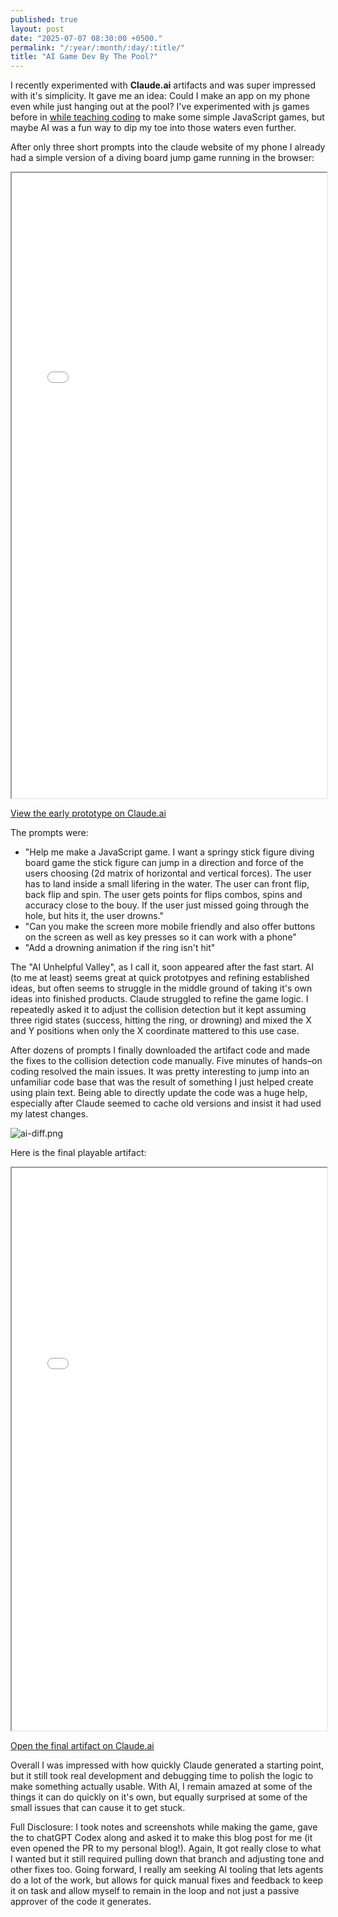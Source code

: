 ```yaml
---
published: true
layout: post
date: "2025-07-07 08:30:00 +0500."
permalink: "/:year/:month/:day/:title/"
title: "AI Game Dev By The Pool?"
---
```


I recently experimented with **Claude.ai** artifacts and was super impressed with it's simplicity. It gave me an idea: Could I make
an app on my phone even while just hanging out at the pool? I've experimented with js games
before in [while teaching coding](/2016/08/29/teaching-code/) to make some
simple JavaScript games, but maybe AI was a fun way to dip my toe into those
waters even further.

After only three short prompts into the claude website of my phone I already had a simple version of a diving board jump
game running in the browser:

<iframe src="/assets/claude-artifacts/early-prototype.html" width="100%" height="1000" title="Early prototype"></iframe>

<p class="text-center"><a href="https://claude.ai/public/artifacts/57078a5a-83c7-47fe-9b1d-5c69491cbc7f">View the early prototype on Claude.ai</a></p>
The prompts were:

* "Help me make a JavaScript game. I want a springy stick figure diving board game the stick figure can jump in a direction and force of the users choosing (2d matrix of horizontal and vertical forces). The user has to land inside a small lifering in the water. The user can front flip, back flip and spin. The user gets points for flips combos, spins and accuracy close to the bouy. If the user just missed going through the hole, but hits it, the user drowns."
* "Can you make the screen more mobile friendly and also offer buttons on the screen as well as key presses so it can work with a phone"
* "Add a drowning animation if the ring isn't hit"


The "AI Unhelpful Valley", as I call it, soon appeared after the fast start. AI (to me at least) seems great at quick prototpyes and refining established ideas, but often seems to struggle in the middle ground of taking it's own ideas into finished products. Claude struggled to refine the game logic. I repeatedly asked it to adjust the collision detection but it kept assuming three rigid states (success, hitting the ring, or drowning) and mixed the X and Y positions when only the X coordinate mattered to this use case.

After dozens of prompts I finally downloaded the artifact code and made the fixes to the collision detection code manually. Five minutes of hands–on coding resolved the main issues. It was pretty interesting to jump into an unfamiliar code base that was the result of something I just helped create using plain text. Being able to directly update the code was a huge help, especially after Claude seemed to cache old versions and insist it had used my latest changes.


![ai-diff.png]({{site.baseurl}}/assets/ai-diff.png)


Here is the final playable artifact:

<iframe src="/assets/claude-artifacts/final-version.html" width="100%" height="900" title="Final version"></iframe>

<p class="text-center"><a href="https://claude.ai/public/artifacts/444dae0c-7393-4e9a-a8e5-3ed762beb185">Open the final artifact on Claude.ai</a></p>

Overall I was impressed with how quickly Claude generated a starting point, but it still took real development and debugging time to polish the logic to make something actually usable. With AI, I remain amazed at some of the things it can do quickly on it's own, but equally surprised at some of the small issues that can cause it to get stuck.

Full Disclosure: I took notes and screenshots while making the game, gave the to chatGPT Codex along and asked it to make this blog post for me (it even opened the PR to my personal blog!). Again, It got really close to what I wanted but it still required pulling down that branch and adjusting tone and other fixes too. Going forward, I really am seeking AI tooling that lets agents do a lot of the work, but allows for quick manual fixes and feedback to keep it on task and allow myself to remain in the loop and not just a passive approver of the code it generates.
